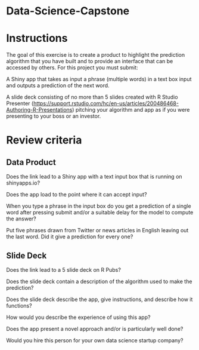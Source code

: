 # Data-Science-Capstone
# Instructions
The goal of this exercise is to create a product to highlight the prediction algorithm that you have built and to provide an interface that can be accessed by others. For this project you must submit:

A Shiny app that takes as input a phrase (multiple words) in a text box input and outputs a prediction of the next word.

A slide deck consisting of no more than 5 slides created with R Studio Presenter (https://support.rstudio.com/hc/en-us/articles/200486468-Authoring-R-Presentations) pitching your algorithm and app as if you were presenting to your boss or an investor.

# Review criteria

## Data Product

Does the link lead to a Shiny app with a text input box that is running on shinyapps.io?

Does the app load to the point where it can accept input?

When you type a phrase in the input box do you get a prediction of a single word after pressing submit and/or a suitable delay for the model to compute the answer?

Put five phrases drawn from Twitter or news articles in English leaving out the last word. Did it give a prediction for every one?

## Slide Deck

Does the link lead to a 5 slide deck on R Pubs?

Does the slide deck contain a description of the algorithm used to make the prediction?

Does the slide deck describe the app, give instructions, and describe how it functions?

How would you describe the experience of using this app?

Does the app present a novel approach and/or is particularly well done?

Would you hire this person for your own data science startup company?
